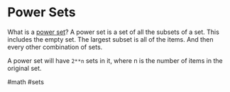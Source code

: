 # Power Sets

What is a [power set](https://en.wikipedia.org/wiki/Power_set)? A power set is a set of all the subsets of a set. This includes the empty set. The largest subset is all of the items. And then every other combination of sets.

A power set will have `2**n` sets in it, where n is the number of items in the original set.

#math
#sets
